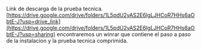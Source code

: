 Link de descarga de la prueba tecnica.
[https://drive.google.com/drive/folders/1L5pdU2yAS2E6lgLJHCoR7HHs6aObtE-J?usp=drive_link](https://drive.google.com/drive/folders/1L5pdU2yAS2E6lgLJHCoR7HHs6aObtE-J?usp=sharing)
encontraremos un winrar que contiene el paso a paso de la instalacion y la prueba tecnica comprimida.
